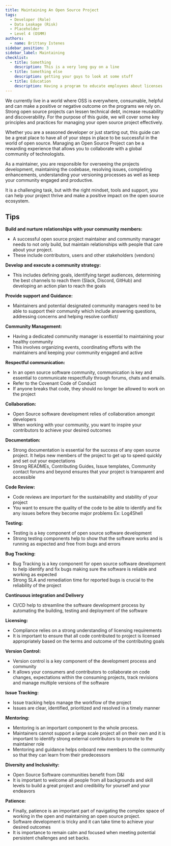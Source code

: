 ```yaml
---
title: Maintaining An Open Source Project
tags: 
  - Developer (Role)
  - Data Leakage (Risk)
  - Placeholder
  - Level 4 (OSMM)
authors: 
  - name: Brittany Istenes
sidebar_position: 3
sidebar_label: Maintaining
checklist: 
  - title: Something
    description: This is a very long guy on a line
  - title: Something else
    description: getting your guys to look at some stuff
  - title: Education
    description: Having a program to educate employees about licenses
---
```


We currently live in a world where OSS is everywhere, consumable, helpful and can make a positive or negative outcome on the programs we rely on.  Strong open source projects can lessen technical debt, increase reusability and discoverability.  For the purpose of this guide, we will cover some key principles and practices for managing your open source project effectively.

Whether you are a seasoned developer or just starting out, this guide can be a great place to have all of your steps in place to be successful in the world of open source. Managing an Open Source Project can be a rewarding experience that allows you to collaborate with a global community of technologists.

As a maintainer, you are responsible for overseeing the projects development, maintaining the codebase, resolving issues, completing enhancements, understanding your versioning processes as well as keep your community engaged and productive. 

It is a challenging task, but with the right mindset, tools and support, you can help your project thrive and make a positive impact on the open source ecosystem. 

## Tips

**Build and nurture relationships with your community members:**
- A successful open source project maintainer and community manager needs to not only build, but maintain relationships with people that care about your project. 
- These include contributors, users and other stakeholders (vendors)

**Develop and execute a community strategy:**
- This includes defining goals, identifying target audiences, determining the best channels to reach them (Slack, Discord, GitHub) and developing an action plan to reach the goals 

**Provide support and Guidance:**
- Maintainers and potential designated community managers need to be able to support their community which include answering questions, addressing concerns and helping resolve conflict/

**Community Management:**
- Having a dedicated community manager is essential to maintaining your healthy community 
- This involves organizing events, coordinating efforts with the maintainers and keeping your community engaged and active

**Respectful communication:**
- In an open source software community, communication is key and essential to communicate respectfully through forums, chats and emails. 
- Refer to the Covenant Code of Conduct 
- If anyone breaks that code, they should no longer be allowed to work on the project 

**Collaboration:**
- Open Source software development relies of collaboration amongst developers 
- When working with your community, you want to inspire your contributors to achieve your desired outcomes 

**Documentation:**
- Strong documentation is essential for the success of any open source project.  It helps new members of the project to get up to speed quickly and set out your expectations 
- Strong READMEs, Contributing Guides, Issue templates, Community contact forums and beyond ensures that your project is transparent and accessible 

**Code Review:**
- Code reviews are important for the sustainability and stability of your project
- You want to ensure the quality of the code to be able to identify and fix any issues before they become major problems Ex: Log4Shell 

**Testing:**
- Testing is a key component of open source software development 
- Strong testing components help to show that the software works and is running as expected and free from bugs and errors

**Bug Tracking:**
- Bug Tracking is a key component for open source software development to help identify and fix bugs making sure the software is reliable and working as expected 
- Strong SLA and remediation time for reported bugs is crucial to the reliability of the project 

**Continuous integration and Delivery**
- CI/CD help to streamline the software development process by automating the building, testing and deployment of the software 

**Licensing:**
- Compliance relies on a strong understanding of licensing requirements 
- It is important to ensure that all code contributed to project is licensed appropriately based on the terms and outcome of the contributing goals 

**Version Control:**
- Version control is a key component of the development process and community 
- It allows your consumers and contributors to collaborate on code changes, expectations within the consuming projects, track revisions and manage multiple versions of the software 

**Issue Tracking:**
- Issue tracking helps manage the workflow of the project 
- Issues are clear, identified, prioritized and resolved in a timely manner

**Mentoring:**
- Mentoring is an important component to the whole process. 
- Maintainers cannot support a large scale project all on their own and it is important to identify strong external contributors to promote to the maintainer role
- Mentoring and guidance helps onboard new members to the community so that they can learn from their predecessors 

**Diversity and Inclusivity:**
- Open Source Software communities benefit from D&I
- It is important to welcome all people from all backgrounds and skill levels to build a great project and credibility for yourself and your endeavors 

**Patience:**
- Finally, patience is an important part of navigating the complex space of working in the open and maintaining an open source project.  
- Software development is tricky and it can take time to achieve your desired outcomes
- It is importance to remain calm and focused when meeting potential persistent challenges and set backs.  


